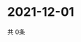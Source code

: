 # 2021-12-01
  共 0条

  <!-- BEGIN -->
  <!-- 最后更新时间Wed Dec 01 2021 12:07:46 GMT+0000 (Coordinated Universal Time) -->
  
  <!-- END -->
  
  